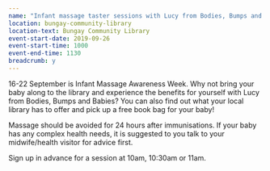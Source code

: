 ```yaml
---
name: "Infant massage taster sessions with Lucy from Bodies, Bumps and Babies"
location: bungay-community-library
location-text: Bungay Community Library
event-start-date: 2019-09-26
event-start-time: 1000
event-end-time: 1130
breadcrumb: y
---
```


16-22 September is Infant Massage Awareness Week. Why not bring your baby along to the library and experience the benefits for yourself with Lucy from Bodies, Bumps and Babies? You can also find out what your local library has to offer and pick up a free book bag for your baby!

Massage should be avoided for 24 hours after immunisations. If your baby has any complex health needs, it is suggested to you talk to your midwife/health visitor for advice first.

Sign up in advance for a session at 10am, 10:30am or 11am.
